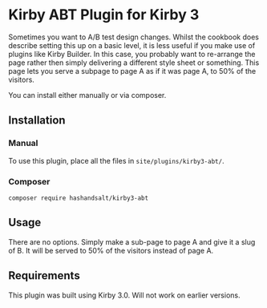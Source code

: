 # Kirby ABT Plugin for Kirby 3

Sometimes you want to A/B test design changes. Whilst the cookbook does describe setting this up on a basic level, it is less useful if you make use of plugins like Kirby Builder. In this case, you probably want to re-arrange the page rather then simply delivering a different style sheet or something. This page lets you serve a subpage to page A as if it was page A, to 50% of the visitors.

You can install either manually or via composer.

## Installation

### Manual

To use this plugin, place all the files in `site/plugins/kirby3-abt/`.

### Composer

```
composer require hashandsalt/kirby3-abt
```

## Usage

There are no options. Simply make a sub-page to page A and give it a slug of B. It will be served to 50% of the visitors instead of page A.


## Requirements

This plugin was built using Kirby 3.0. Will not work on earlier versions.
